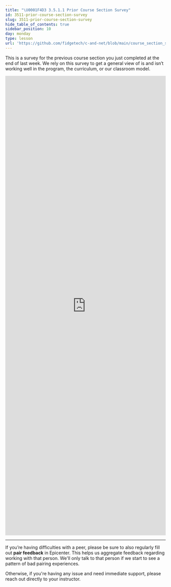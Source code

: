```yaml
---
title: "\U0001F4D3 3.5.1.1 Prior Course Section Survey"
id: 3511-prior-course-section-survey
slug: 3511-prior-course-section-survey
hide_table_of_contents: true
sidebar_position: 10
day: monday
type: lesson
url: 'https://github.com/fidgetech/c-and-net/blob/main/course_section_survey.md'
---
```


This is a survey for the previous course section you just completed at the end of last week. We rely on this survey to get a general view of is and isn’t working well in the program, the curriculum, or our classroom model.

<iframe src="https://docs.google.com/forms/d/e/1FAIpQLScCiqTGNRhjwjyGrMYuJiUvpgT2zj-qP6BXUqCPA-DoSWct4g/viewform?embedded=true" width="100%" height="1439" frameborder="0" marginheight="0" marginwidth="0">Loading…</iframe>

<hr />

If you’re having difficulties with a peer, please be sure to also regularly fill out **pair feedback** in Epicenter. This helps us aggregate feedback regarding working with that person. We'll only talk to that person if we start to see a pattern of bad pairing experiences. 

Otherwise, if you're having any issue and need immediate support, please reach out directly to your instructor. 
